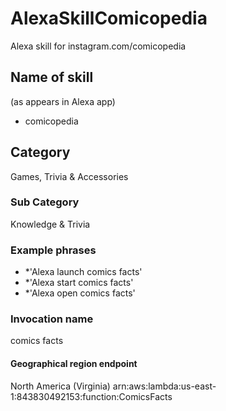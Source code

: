 # AlexaSkillComicopedia
Alexa skill for instagram.com/comicopedia

## Name of skill
(as appears in Alexa app)
* comicopedia

## Category
Games, Trivia & Accessories

### Sub Category
Knowledge & Trivia

### Example phrases
* *'Alexa launch comics facts'
* *'Alexa start comics facts'
* *'Alexa open comics facts'

### Invocation name
comics facts

#### Geographical region endpoint
North America (Virginia)
arn:aws:lambda:us-east-1:843830492153:function:ComicsFacts
